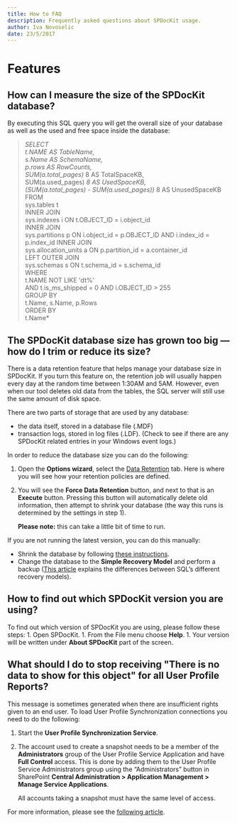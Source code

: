 ```yaml
---
title: How to FAQ
description: Frequently asked questions about SPDocKit usage.
author: Iva Novoselic
date: 23/5/2017
---
```


# Features

## How can I measure the size of the SPDocKit database?

By executing this SQL query you will get the overall size of your database as well as the used and free space inside the database:

> _SELECT  
> t.NAME AS TableName,  
> s.Name AS SchemaName,  
> p.rows AS RowCounts,  
> SUM\(a.total\_pages\)_ 8 AS TotalSpaceKB,  
> SUM\(a.used\_pages\) _8 AS UsedSpaceKB,  
> \(SUM\(a.total\_pages\) - SUM\(a.used\_pages\)\)_ 8 AS UnusedSpaceKB  
> FROM  
> sys.tables t  
> INNER JOIN  
> sys.indexes i ON t.OBJECT\_ID = i.object\_id  
> INNER JOIN  
> sys.partitions p ON i.object\_id = p.OBJECT\_ID AND i.index\_id = p.index\_id INNER JOIN  
> sys.allocation\_units a ON p.partition\_id = a.container\_id  
> LEFT OUTER JOIN  
> sys.schemas s ON t.schema\_id = s.schema\_id  
> WHERE  
> t.NAME NOT LIKE 'dt%'  
> AND t.is\_ms\_shipped = 0 AND i.OBJECT\_ID &gt; 255  
> GROUP BY  
> t.Name, s.Name, p.Rows  
> ORDER BY  
> t.Name\*

## The SPDocKit database size has grown too big — how do I trim or reduce its size?

There is a data retention feature that helps manage your database size in SPDocKit. If you turn this feature on, the retention job will usually happen every day at the random time between 1:30AM and 5AM. However, even when our tool deletes old data from the tables, the SQL server will still use the same amount of disk space.

There are two parts of storage that are used by any database:

* the data itself, stored in a database file \(.MDF\)
* transaction logs, stored in log files \(.LDF\). \(Check to see if there are any SPDocKit related entries in your Windows event logs.\)

In order to reduce the database size you can do the following:

1. Open the **Options wizard**, select the [Data Retention](../../../configure-and-extend-spdockit/options-wizard.md#data-retention) tab. Here is where you will see how your retention policies are defined.
2. You will see the **Force Data Retention** button, and next to that is an **Execute** button. Pressing this button will automatically delete old information, then attempt to shrink your database \(the way this runs is determined by the settings in step 1\).

   **Please note:** this can take a little bit of time to run.

If you are not running the latest version, you can do this manually:

* Shrink the database by following [these instructions](http://msdn.microsoft.com/en-us/library/ms189035.aspx).
* Change the database to the **Simple Recovery Model** and perform a backup \([This article](http://msdn.microsoft.com/en-us/library/ms189275.aspx) explains the differences between SQL’s different recovery models\).  

## How to find out which SPDocKit version you are using?

To find out which version of SPDocKit you are using, please follow these steps: 1. Open SPDocKit. 1. From the File menu choose **Help**. 1. Your version will be written under **About SPDocKit** part of the screen.

## What should I do to stop receiving "There is no data to show for this object" for all User Profile Reports?

This message is sometimes generated when there are insufficient rights given to an end user. To load User Profile Synchronization connections you need to do the following:

1. Start the **User Profile Synchronization Service**.
2. The account used to create a snapshot needs to be a member of the **Administrators** group of the User Profile Service Application and have **Full Control** access. This is done by adding them to the User Profile Service Administrators group using the “Administrators” button in SharePoint **Central Administration &gt; Application Management &gt; Manage Service Applications**.

   All accounts taking a snapshot must have the same level of access.

For more information, please see the [following article](../requirements/service-app-perm-requirements.md).

